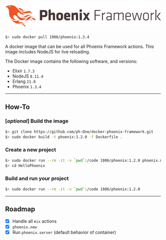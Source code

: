 # ![Logo](logo.png)

```sh
$> sudo docker pull 1986/phoenix:1.3.4
```

A docker image that can be used for all Phoenix Framework actions.
This image includes NodeJS for live reloading.

The Docker image contains the following software, and versions:
- Elixir `1.7.3`
- NodeJS `8.11.4`
- Erlang `21.0`
- Phoenix `1.3.4`

---

## How-To

### [_optional_] Build the image  
```sh
$> git clone https://github.com/ph-One/docker-phoenix-framework.git
$> sudo docker build -t phoenix:1.2.0 -f Dockerfile .
```

### Create a new project  
```sh
$> sudo docker run --rm -it -v `pwd`:/code 1986/phoenix:1.2.0 phoenix.new helloPhoenix
$> cd HelloPhoenix
```

### Build and run your project  
```sh
$> sudo docker run --rm -it -v `pwd`:/code 1986/phoenix:1.2.0
```

---

## Roadmap
- [x] Handle all `mix` actions
- [x] `phoenix.new`
- [x] Run `phoenix.server` (default behavior of container)
